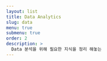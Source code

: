 ```yaml
---
layout: list
title: Data Analytics
slug: data
menu: true
submenu: true
order: 2
description: >
  Data 분석을 위해 필요한 지식을 정리 해놓는 
---
```

